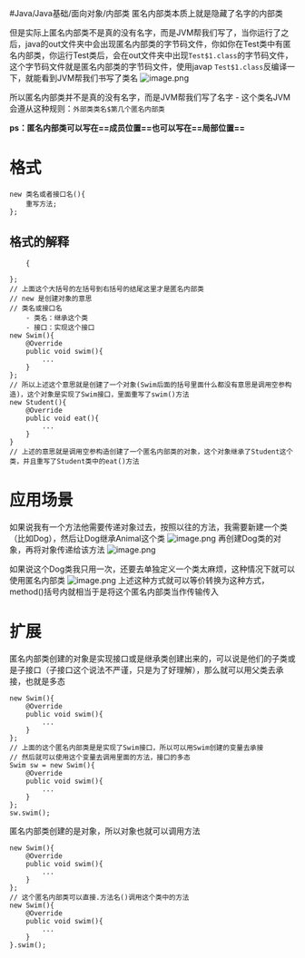 #Java/Java基础/面向对象/内部类 
匿名内部类本质上就是隐藏了名字的内部类

但是实际上匿名内部类不是真的没有名字，而是JVM帮我们写了，当你运行了之后，java的out文件夹中会出现匿名内部类的字节码文件，你如你在Test类中有匿名内部类，你运行Test类后，会在out文件夹中出现`Test$1.class`的字节码文件，这个字节码文件就是匿名内部类的字节码文件，使用javap `Test$1.class`反编译一下，就能看到JVM帮我们书写了类名
![image.png](https://pic.hibugs.net/NGBTEAM/20250406125220349.png)

所以匿名内部类并不是真的没有名字，而是JVM帮我们写了名字
	- 这个类名JVM会遵从这种规则：`外部类类名$第几个匿名内部类`

**ps：匿名内部类可以写在==成员位置==也可以写在==局部位置==**
# 格式
```
new 类名或者接口名(){
	重写方法;
};
```
## 格式的解释
```
	{

};
// 上面这个大括号的左括号到右括号的结尾这里才是匿名内部类
// new 是创建对象的意思
// 类名或接口名
	- 类名：继承这个类
	- 接口：实现这个接口
new Swim(){
	@Override
	public void swim(){
		...
	}
};
// 所以上述这个意思就是创建了一个对象(Swim后面的括号里面什么都没有意思是调用空参构造)，这个对象是实现了Swim接口，里面重写了swim()方法
new Student(){
	@Override
	public void eat(){
		...
	}
}
// 上述的意思就是调用空参构造创建了一个匿名内部类的对象，这个对象继承了Student这个类，并且重写了Student类中的eat()方法
```
# 应用场景
如果说我有一个方法他需要传递对象过去，按照以往的方法，我需要新建一个类（比如Dog），然后让Dog继承Animal这个类
![image.png](https://pic.hibugs.net/NGBTEAM/20250406123418772.png)
再创建Dog类的对象，再将对象传递给该方法
![image.png](https://pic.hibugs.net/NGBTEAM/20250406123619645.png)

如果说这个Dog类我只用一次，还要去单独定义一个类太麻烦，这种情况下就可以使用匿名内部类
![image.png](https://pic.hibugs.net/NGBTEAM/20250406123933682.png)
上述这种方式就可以等价转换为这种方式，method()括号内就相当于是将这个匿名内部类当作传输传入
# 扩展
匿名内部类创建的对象是实现接口或是继承类创建出来的，可以说是他们的子类或是子接口（子接口这个说法不严谨，只是为了好理解），那么就可以用父类去承接，也就是多态
```
new Swim(){
	@Override
	public void swim(){
		...
	}
};
// 上面的这个匿名内部类是是实现了Swim接口，所以可以用Swim创建的变量去承接
// 然后就可以使用这个变量去调用里面的方法，接口的多态
Swim sw = new Swim(){
	@Override
	public void swim(){
		...
	}
};
sw.swim();
```
匿名内部类创建的是对象，所以对象也就可以调用方法
```
new Swim(){
	@Override
	public void swim(){
		...
	}
};
// 这个匿名内部类可以直接.方法名()调用这个类中的方法
new Swim(){
	@Override
	public void swim(){
		...
	}
}.swim();
```